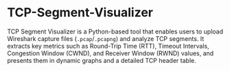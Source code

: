 # TCP-Segment-Visualizer
TCP Segment Visualizer is a Python-based tool that enables users to upload Wireshark capture files (`.pcap`/`.pcapng`) and analyze TCP segments. It extracts key metrics such as Round-Trip Time (RTT), Timeout Intervals, Congestion Window (CWND), and Receiver Window (RWND) values, and presents them in dynamic graphs and a detailed TCP header table.
